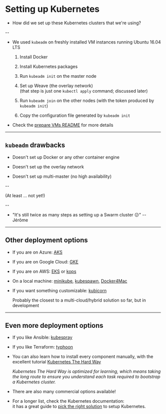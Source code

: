# Setting up Kubernetes

- How did we set up these Kubernetes clusters that we're using?

--

- We used `kubeadm` on freshly installed VM instances running Ubuntu 16.04 LTS

    1. Install Docker

    2. Install Kubernetes packages

    3. Run `kubeadm init` on the master node

    4. Set up Weave (the overlay network)
       <br/>
       (that step is just one `kubectl apply` command; discussed later)

    5. Run `kubeadm join` on the other nodes (with the token produced by `kubeadm init`)

    6. Copy the configuration file generated by `kubeadm init`

- Check the [prepare VMs README](https://github.com/jpetazzo/container.training/blob/master/prepare-vms/README.md) for more details

---

## `kubeadm` drawbacks

- Doesn't set up Docker or any other container engine

- Doesn't set up the overlay network

- Doesn't set up multi-master (no high availability)

--

  (At least ... not yet!)

--

- "It's still twice as many steps as setting up a Swarm cluster 😕" -- Jérôme

---

## Other deployment options

- If you are on Azure:
  [AKS](https://azure.microsoft.com/services/container-service/)

- If you are on Google Cloud:
  [GKE](https://cloud.google.com/kubernetes-engine/)

- If you are on AWS:
  [EKS](https://aws.amazon.com/eks/)
  or
  [kops](https://github.com/kubernetes/kops)

- On a local machine:
  [minikube](https://kubernetes.io/docs/getting-started-guides/minikube/),
  [kubespawn](https://github.com/kinvolk/kube-spawn),
  [Docker4Mac](https://docs.docker.com/docker-for-mac/kubernetes/)

- If you want something customizable:
  [kubicorn](https://github.com/kubicorn/kubicorn)

  Probably the closest to a multi-cloud/hybrid solution so far, but in development

---

## Even more deployment options

- If you like Ansible:
  [kubespray](https://github.com/kubernetes-incubator/kubespray)

- If you like Terraform:
  [typhoon](https://github.com/poseidon/typhoon/)

- You can also learn how to install every component manually, with
  the excellent tutorial [Kubernetes The Hard Way](https://github.com/kelseyhightower/kubernetes-the-hard-way)

  *Kubernetes The Hard Way is optimized for learning, which means taking the long route to ensure you understand each task required to bootstrap a Kubernetes cluster.*

- There are also many commercial options available!

- For a longer list, check the Kubernetes documentation:
  <br/>
  it has a great guide to [pick the right solution](https://kubernetes.io/docs/setup/pick-right-solution/) to setup Kubernetes.